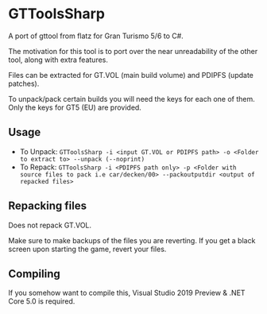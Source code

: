 # GTToolsSharp
A port of gttool from flatz for Gran Turismo 5/6 to C#.


The motivation for this tool is to port over the near unreadability of the other tool, along with extra features.

Files can be extracted for GT.VOL (main build volume) and PDIPFS (update patches).


To unpack/pack certain builds you will need the keys for each one of them. Only the keys for GT5 (EU) are provided.

## Usage
* To Unpack: `GTToolsSharp -i <input GT.VOL or PDIPFS path> -o <Folder to extract to> --unpack (--noprint)`
* To Repack: `GTToolsSharp -i <PDIPFS path only> -p <Folder with source files to pack i.e car/decken/00> --packoutputdir <output of repacked files>`

## Repacking files
Does not repack GT.VOL.

Make sure to make backups of the files you are reverting. If you get a black screen upon starting the game, revert your files.


## Compiling
If you somehow want to compile this, Visual Studio 2019 Preview & .NET Core 5.0 is required.



